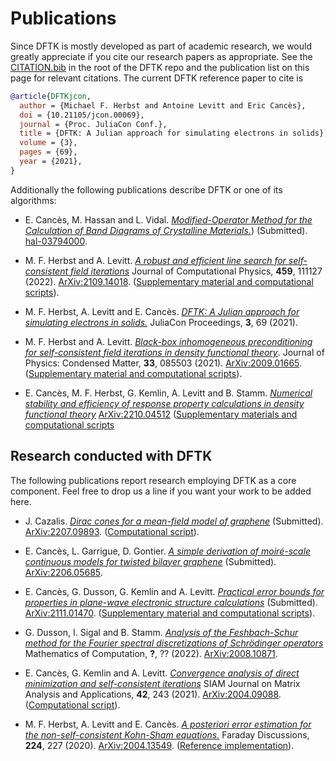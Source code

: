 # Publications

Since DFTK is mostly developed as part of academic research,
we would greatly appreciate if you cite our research papers as appropriate.
See the [CITATION.bib](https://github.com/JuliaMolSim/DFTK.jl/blob/master/CITATION.bib)
in the root of the DFTK repo and the publication list
on this page for relevant citations.
The current DFTK reference paper to cite is
```bibtex
@article{DFTKjcon,
  author = {Michael F. Herbst and Antoine Levitt and Eric Cancès},
  doi = {10.21105/jcon.00069},
  journal = {Proc. JuliaCon Conf.},
  title = {DFTK: A Julian approach for simulating electrons in solids},
  volume = {3},
  pages = {69},
  year = {2021},
}
```

Additionally the following publications describe DFTK or one of its algorithms:

- E. Cancès, M. Hassan and L. Vidal.
  [*Modified-Operator Method for the Calculation of Band Diagrams of Crystalline Materials.*](https://hal.archives-ouvertes.fr/hal-03794000))
  (Submitted).
  [hal-03794000](https://hal.archives-ouvertes.fr/hal-03794000).

- M. F. Herbst and A. Levitt.
  [*A robust and efficient line search for self-consistent field iterations*](https://arxiv.org/abs/2109.14018)
  Journal of Computational Physics, **459**, 111127 (2022).
  [ArXiv:2109.14018](https://arxiv.org/abs/2109.14018).
  ([Supplementary material and computational scripts](https://github.com/mfherbst/supporting-adaptive-damping/)).

- M. F. Herbst, A. Levitt and E. Cancès.
  [*DFTK: A Julian approach for simulating electrons in solids.*](https://doi.org/10.21105/jcon.00069)
  JuliaCon Proceedings, **3**, 69 (2021).

- M. F. Herbst and A. Levitt.
  [*Black-box inhomogeneous preconditioning for self-consistent field iterations in density functional theory*](https://doi.org/10.1088/1361-648X/abcbdb).
  Journal of Physics: Condensed Matter, **33**, 085503 (2021).
  [ArXiv:2009.01665](https://arxiv.org/abs/2009.01665).
  ([Supplementary material and computational scripts](https://github.com/mfherbst/supporting-ldos-preconditioning/)).

- E. Cancès, M. F. Herbst, G. Kemlin, A. Levitt and B. Stamm.
  [*Numerical stability and efficiency of response property calculations in density functional theory*](https://arxiv.org/abs/2210.04512)
  [ArXiv:2210.04512](https://arxiv.org/abs/2210.04512)
  ([Supplementary materials and computational scripts](https://github.com/gkemlin/response-calculations-metals)


## Research conducted with DFTK
The following publications report research employing DFTK as a core component.
Feel free to drop us a line if you want your work to be added here.

- J. Cazalis.
  [*Dirac cones for a mean-field model of graphene*](https://arxiv.org/abs/2207.09893)
  (Submitted).
  [ArXiv:2207.09893](https://arxiv.org/abs/2207.09893).
  ([Computational script](https://github.com/JuliaMolSim/DFTK.jl/blob/f7fcc31c79436b2582ac1604d4ed8ac51a6fd3c8/examples/publications/2022_cazalis.jl)).

- E. Cancès, L. Garrigue, D. Gontier.
  [*A simple derivation of moiré-scale continuous models for twisted bilayer graphene*](https://arxiv.org/abs/2206.05685)
  (Submitted).
  [ArXiv:2206.05685](https://arxiv.org/abs/2206.05685).

- E. Cancès, G. Dusson, G. Kemlin and A. Levitt.
  [*Practical error bounds for properties in plane-wave electronic structure calculations*](https://arxiv.org/abs/2111.01470)
  (Submitted).
  [ArXiv:2111.01470](https://arxiv.org/abs/2111.01470).
  ([Supplementary material and computational scripts](https://github.com/gkemlin/paper-forces-estimator)).

- G. Dusson, I. Sigal and B. Stamm.
  [*Analysis of the Feshbach-Schur method for the Fourier spectral discretizations of Schrödinger operators*](http://dx.doi.org/10.1090/mcom/3774)
  Mathematics of Computation, **?**, ?? (2022).
  [ArXiv:2008.10871](https://arxiv.org/abs/2008.10871).

- E. Cancès, G. Kemlin and A. Levitt.
  [*Convergence analysis of direct minimization and self-consistent iterations*](https://doi.org/10.1137/20M1332864)
  SIAM Journal on Matrix Analysis and Applications, **42**, 243 (2021).
  [ArXiv:2004.09088](https://arxiv.org/abs/2004.09088).
  ([Computational script](https://github.com/JuliaMolSim/DFTK.jl/blob/80c7452ef728f5e9f413f70e6d5eb4f8357075bc/examples/silicon_scf_convergence.jl)).

- M. F. Herbst, A. Levitt and E. Cancès.
  [*A posteriori error estimation for the non-self-consistent Kohn-Sham equations.*](https://doi.org/10.1039/D0FD00048E)
  Faraday Discussions, **224**, 227 (2020).
  [ArXiv:2004.13549](https://arxiv.org/abs/2004.13549).
  ([Reference implementation](https://github.com/mfherbst/error-estimates-nonscf-kohn-sham)).
